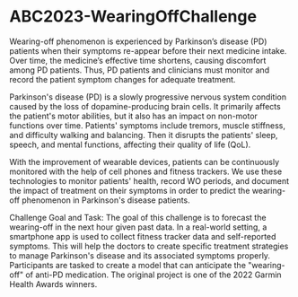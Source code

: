 # ABC2023-WearingOffChallenge

Wearing-off phenomenon is experienced by Parkinson’s disease (PD) patients when their symptoms re-appear before their next medicine intake. Over time, the medicine’s effective time shortens, causing discomfort among PD patients. Thus, PD patients and clinicians must monitor and record the patient symptom changes for adequate treatment.

Parkinson's disease (PD) is a slowly progressive nervous system condition caused by the loss of dopamine-producing brain cells. It primarily affects the patient's motor abilities, but it also has an impact on non-motor functions over time. Patients' symptoms include tremors, muscle stiffness, and difficulty walking and balancing. Then it disrupts the patients' sleep, speech, and mental functions, affecting their quality of life (QoL).

With the improvement of wearable devices, patients can be continuously monitored with the help of cell phones and fitness trackers. We use these technologies to monitor patients' health, record WO periods, and document the impact of treatment on their symptoms in order to predict the wearing-off phenomenon in Parkinson's disease patients.

Challenge Goal and Task: The goal of this challenge is to forecast the wearing-off in the next hour given past data. In a real-world setting, a smartphone app is used to collect fitness tracker data and self-reported symptoms. This will help the doctors to create specific treatment strategies to manage Parkinson's disease and its associated symptoms properly. Participants are tasked to create a model that can anticipate the "wearing-off" of anti-PD medication. The original project is one of the 2022 Garmin Health Awards winners.
